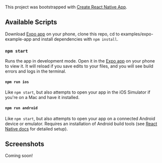 This project was bootstrapped with [Create React Native App](https://github.com/react-community/create-react-native-app).

## Available Scripts

Download [Expo app](https://expo.io) on your phone, clone this repo, cd to examples/expo-example-app and install dependencies with `npm install`.

### `npm start`

Runs the app in development mode.
Open it in the [Expo app](https://expo.io) on your phone to view it. It will reload if you save edits to your files, and you will see build errors and logs in the terminal.

#### `npm run ios`

Like `npm start`, but also attempts to open your app in the iOS Simulator if you're on a Mac and have it installed.

#### `npm run android`

Like `npm start`, but also attempts to open your app on a connected Android device or emulator. Requires an installation of Android build tools (see [React Native docs](https://facebook.github.io/react-native/docs/getting-started.html) for detailed setup).


## Screenshots

Coming soon!